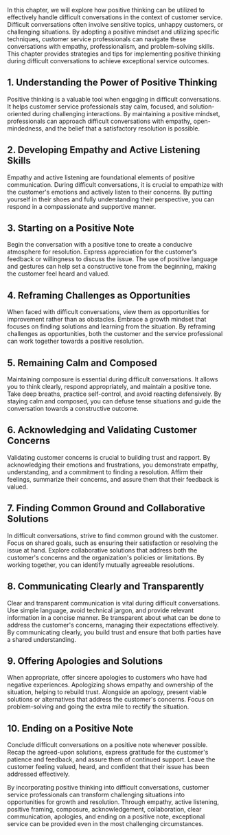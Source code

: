 
In this chapter, we will explore how positive thinking can be utilized to effectively handle difficult conversations in the context of customer service. Difficult conversations often involve sensitive topics, unhappy customers, or challenging situations. By adopting a positive mindset and utilizing specific techniques, customer service professionals can navigate these conversations with empathy, professionalism, and problem-solving skills. This chapter provides strategies and tips for implementing positive thinking during difficult conversations to achieve exceptional service outcomes.

**1. Understanding the Power of Positive Thinking**
---------------------------------------------------

Positive thinking is a valuable tool when engaging in difficult conversations. It helps customer service professionals stay calm, focused, and solution-oriented during challenging interactions. By maintaining a positive mindset, professionals can approach difficult conversations with empathy, open-mindedness, and the belief that a satisfactory resolution is possible.

**2. Developing Empathy and Active Listening Skills**
-----------------------------------------------------

Empathy and active listening are foundational elements of positive communication. During difficult conversations, it is crucial to empathize with the customer's emotions and actively listen to their concerns. By putting yourself in their shoes and fully understanding their perspective, you can respond in a compassionate and supportive manner.

**3. Starting on a Positive Note**
----------------------------------

Begin the conversation with a positive tone to create a conducive atmosphere for resolution. Express appreciation for the customer's feedback or willingness to discuss the issue. The use of positive language and gestures can help set a constructive tone from the beginning, making the customer feel heard and valued.

**4. Reframing Challenges as Opportunities**
--------------------------------------------

When faced with difficult conversations, view them as opportunities for improvement rather than as obstacles. Embrace a growth mindset that focuses on finding solutions and learning from the situation. By reframing challenges as opportunities, both the customer and the service professional can work together towards a positive resolution.

**5. Remaining Calm and Composed**
----------------------------------

Maintaining composure is essential during difficult conversations. It allows you to think clearly, respond appropriately, and maintain a positive tone. Take deep breaths, practice self-control, and avoid reacting defensively. By staying calm and composed, you can defuse tense situations and guide the conversation towards a constructive outcome.

**6. Acknowledging and Validating Customer Concerns**
-----------------------------------------------------

Validating customer concerns is crucial to building trust and rapport. By acknowledging their emotions and frustrations, you demonstrate empathy, understanding, and a commitment to finding a resolution. Affirm their feelings, summarize their concerns, and assure them that their feedback is valued.

**7. Finding Common Ground and Collaborative Solutions**
--------------------------------------------------------

In difficult conversations, strive to find common ground with the customer. Focus on shared goals, such as ensuring their satisfaction or resolving the issue at hand. Explore collaborative solutions that address both the customer's concerns and the organization's policies or limitations. By working together, you can identify mutually agreeable resolutions.

**8. Communicating Clearly and Transparently**
----------------------------------------------

Clear and transparent communication is vital during difficult conversations. Use simple language, avoid technical jargon, and provide relevant information in a concise manner. Be transparent about what can be done to address the customer's concerns, managing their expectations effectively. By communicating clearly, you build trust and ensure that both parties have a shared understanding.

**9. Offering Apologies and Solutions**
---------------------------------------

When appropriate, offer sincere apologies to customers who have had negative experiences. Apologizing shows empathy and ownership of the situation, helping to rebuild trust. Alongside an apology, present viable solutions or alternatives that address the customer's concerns. Focus on problem-solving and going the extra mile to rectify the situation.

**10. Ending on a Positive Note**
---------------------------------

Conclude difficult conversations on a positive note whenever possible. Recap the agreed-upon solutions, express gratitude for the customer's patience and feedback, and assure them of continued support. Leave the customer feeling valued, heard, and confident that their issue has been addressed effectively.

By incorporating positive thinking into difficult conversations, customer service professionals can transform challenging situations into opportunities for growth and resolution. Through empathy, active listening, positive framing, composure, acknowledgement, collaboration, clear communication, apologies, and ending on a positive note, exceptional service can be provided even in the most challenging circumstances.
